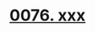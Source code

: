 # [0076. xxx](https://github.com/Tdahuyou/TNotes.react/tree/main/0076.%20xxx)

<!-- region:toc -->

<!-- endregion:toc -->
